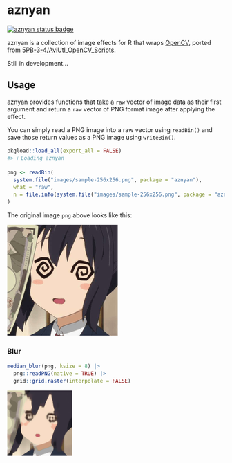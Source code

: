 # aznyan


<!-- README.md is generated from README.qmd. Please edit that file -->

<!-- badges: start -->

[![aznyan status
badge](https://paithiov909.r-universe.dev/aznyan/badges/version.png)](https://paithiov909.r-universe.dev/aznyan)
<!-- badges: end -->

aznyan is a collection of image effects for R that wraps
[OpenCV](https://opencv.org/), ported from
[5PB-3-4/AviUtl_OpenCV_Scripts](https://github.com/5PB-3-4/AviUtl_OpenCV_Scripts).

Still in development…

## Usage

aznyan provides functions that take a `raw` vector of image data as
their first argument and return a `raw` vector of PNG format image after
applying the effect.

You can simply read a PNG image into a raw vector using `readBin()` and
save those return values as a PNG image using `writeBin()`.

``` r
pkgload::load_all(export_all = FALSE)
#> ℹ Loading aznyan

png <- readBin(
  system.file("images/sample-256x256.png", package = "aznyan"),
  what = "raw",
  n = file.info(system.file("images/sample-256x256.png", package = "aznyan"))$size
)
```

The original image `png` above looks like this:

![original image](inst/images/sample-256x256.png)

### Blur

``` r
median_blur(png, ksize = 8) |>
  png::readPNG(native = TRUE) |>
  grid::grid.raster(interpolate = FALSE)
```

<img src="man/figures/README-median-blur-1.png" style="width:30.0%" />
